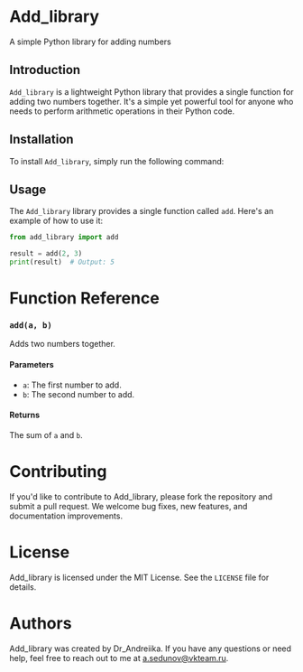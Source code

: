 # Add_library
A simple Python library for adding numbers

## Introduction
`Add_library` is a lightweight Python library that provides a single function for adding two numbers together. It's a simple yet powerful tool for anyone who needs to perform arithmetic operations in their Python code.

## Installation
To install `Add_library`, simply run the following command:

## Usage
The `Add_library` library provides a single function called `add`. Here's an example of how to use it:
```python
from add_library import add

result = add(2, 3)
print(result)  # Output: 5
```
# Function Reference

### `add(a, b)`

Adds two numbers together.

#### Parameters

* `a`: The first number to add.
* `b`: The second number to add.

#### Returns

The sum of `a` and `b`.

# Contributing

If you'd like to contribute to Add_library, please fork the repository and submit a pull request. We welcome bug fixes, new features, and documentation improvements.

# License

Add_library is licensed under the MIT License. See the `LICENSE` file for details.

# Authors

Add_library was created by Dr_Andreiika. If you have any questions or need help, feel free to reach out to me at a.sedunov@vkteam.ru.